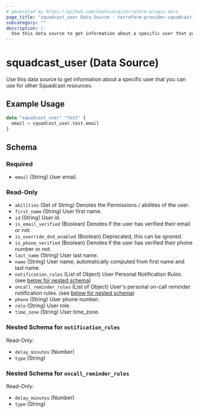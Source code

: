 ```yaml
---
# generated by https://github.com/hashicorp/terraform-plugin-docs
page_title: "squadcast_user Data Source - terraform-provider-squadcast"
subcategory: ""
description: |-
  Use this data source to get information about a specific user that you can use for other Squadcast resources.
---
```


# squadcast_user (Data Source)

Use this data source to get information about a specific user that you can use for other Squadcast resources.

## Example Usage

```terraform
data "squadcast_user" "test" {
  email = squadcast_user.test.email
}
```

<!-- schema generated by tfplugindocs -->
## Schema

### Required

- `email` (String) User email.

### Read-Only

- `abilities` (Set of String) Denotes the Permissions / abilities of the user.
- `first_name` (String) User first name.
- `id` (String) User id.
- `is_email_verified` (Boolean) Denotes if the user has verified their email or not.
- `is_override_dnd_enabled` (Boolean) Deprecated, this can be ignored.
- `is_phone_verified` (Boolean) Denotes if the user has verified their phone number or not.
- `last_name` (String) User last name.
- `name` (String) User name, automatically computed from first name and last name.
- `notification_rules` (List of Object) User Personal Notification Rules. (see [below for nested schema](#nestedatt--notification_rules))
- `oncall_reminder_rules` (List of Object) User's personal on-call reminder notification rules. (see [below for nested schema](#nestedatt--oncall_reminder_rules))
- `phone` (String) User phone number.
- `role` (String) User role.
- `time_zone` (String) User time_zone.

<a id="nestedatt--notification_rules"></a>
### Nested Schema for `notification_rules`

Read-Only:

- `delay_minutes` (Number)
- `type` (String)


<a id="nestedatt--oncall_reminder_rules"></a>
### Nested Schema for `oncall_reminder_rules`

Read-Only:

- `delay_minutes` (Number)
- `type` (String)


